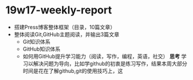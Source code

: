 # 19w17-weekly-report

- 搭建Press博客整体框架（目录，10篇文章）
- 整体阅读Git,GitHub主题阅读，并输出3篇文章
  - Git知识体系
  - GitHub知识体系
  - 如何用GitHub提升学习能力（阅读，写作，编程，英语，社交）
**思考**
学习以解决问题为导向，比如学github的初衷是练习写作，结果本周大部分时间是花在了解github,git的使用技巧上，这